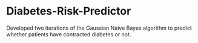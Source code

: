 # Diabetes-Risk-Predictor
Developed two iterations of the Gaussian Naive Bayes algorithm to predict whether patients have contracted diabetes or not. 
